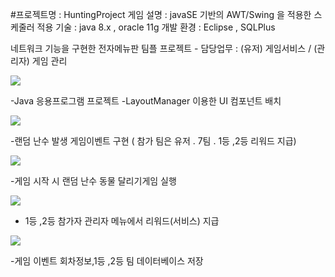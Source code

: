 #프로젝트명  : HuntingProject
게임 설명  : javaSE 기반의 AWT/Swing 을 적용한 스케줄러 
적용 기술  : java 8.x , oracle 11g
개발 환경  : Eclipse , SQLPlus

네트워크 기능을 구현한 전자메뉴판 팀플 프로젝트 - 담당업무 : (유저) 게임서비스  / (관리자) 게임 관리

<img src="https://postfiles.pstatic.net/MjAxOTA1MTNfOTYg/MDAxNTU3NzEzOTkyMDA0.g0rVz_f15dvOnt7eJwqTYygyNXekS7CyjLythnzFYW4g.a_G6Yh_j_l-XZA-VbRgz37DCoJ_pn1v195PDPlHsC88g.PNG.kidsgk4/image.png?type=w580"/>



-Java 응용프로그램 프로젝트
-LayoutManager 이용한 UI 컴포넌트 배치

<img src="https://postfiles.pstatic.net/MjAxOTA1MTNfMTk0/MDAxNTU3NzE0MTY2MjY3.0lyPEpjbYKOv69avOiuSaAXzhFiZ7y66sAjUYzN1gkAg.x-vglORmqIDLvMEzpGjP3qJjrmTIaKJUH6ftdUBTrf0g.PNG.kidsgk4/image.png?type=w580"/>

-랜덤 난수 발생 게임이벤트 구현 ( 참가 팀은 유저 . 7팀 . 1등 ,2등 리워드 지급)

<img src="https://postfiles.pstatic.net/MjAxOTA1MTNfMjgy/MDAxNTU3NzE0MzczMDgz.-OQICRT3iuqowJj6V1ax-D591OVuNWIYvBQj_Dx8uoAg.GA8c0GgtvRB4Zi0imumqWZ-4JILjDeeDiBOGVKgHuSwg.PNG.kidsgk4/image.png?type=w580"/>

-게임 시작 시 랜덤 난수 동물 달리기게임 실행 

<img src="https://postfiles.pstatic.net/MjAxOTA1MTNfOCAg/MDAxNTU3NzE0NDM5Nzgw._s0AqLrR1II8zHQbNnrCR42w5izqG2rZX7Cs2TkScSog.iJPb052chEhTqrU023moMM8CCkC7nP-3f_IE6uACCQEg.PNG.kidsgk4/image.png?type=w580"/>

- 1등 ,2등 참가자 관리자 메뉴에서 리워드(서비스) 지급

<img src="https://postfiles.pstatic.net/MjAxOTA1MTNfMTU0/MDAxNTU3NzE0NTI4OTg2.FIhsM9f0KQjSPN5Z1dgCSAZjNyMQoQ6RJ-mJafpPBxwg.G_jhMJ_63wlzEITMW032Ma7Ssgw7O8ZW9wNlXPHXMbUg.PNG.kidsgk4/image.png?type=w580"/>

-게임 이벤트 회차정보,1등 ,2등 팀 데이터베이스 저장
